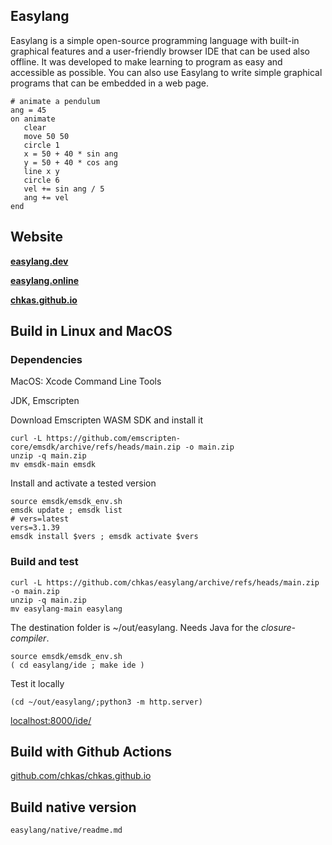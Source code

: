 ##  Easylang

Easylang is a simple open-source programming language with built-in graphical features and a user-friendly browser IDE that can be used also offline. It was developed to make learning to program as easy and accessible as possible. You can also use Easylang to write simple graphical programs that can be embedded in a web page.

~~~
# animate a pendulum
ang = 45
on animate
   clear
   move 50 50
   circle 1
   x = 50 + 40 * sin ang
   y = 50 + 40 * cos ang
   line x y
   circle 6
   vel += sin ang / 5
   ang += vel
end
~~~

## Website

**[easylang.dev](https://easylang.dev/)**

**[easylang.online](https://easylang.online/)**

**[chkas.github.io](https://chkas.github.io/)**

## Build in Linux and MacOS

### Dependencies

MacOS: Xcode Command Line Tools

JDK, Emscripten

Download Emscripten WASM SDK and install it

~~~
curl -L https://github.com/emscripten-core/emsdk/archive/refs/heads/main.zip -o main.zip
unzip -q main.zip
mv emsdk-main emsdk
~~~

Install and activate a tested version

~~~
source emsdk/emsdk_env.sh
emsdk update ; emsdk list
# vers=latest
vers=3.1.39
emsdk install $vers ; emsdk activate $vers
~~~

### Build and test

~~~
curl -L https://github.com/chkas/easylang/archive/refs/heads/main.zip -o main.zip
unzip -q main.zip
mv easylang-main easylang
~~~

The destination folder is ~/out/easylang. Needs Java for the *closure-compiler*.

~~~
source emsdk/emsdk_env.sh
( cd easylang/ide ; make ide )
~~~

Test it locally

~~~
(cd ~/out/easylang/;python3 -m http.server)
~~~

[localhost:8000/ide/](http://localhost:8000/ide/)

## Build with Github Actions

[github.com/chkas/chkas.github.io](https://github.com/chkas/chkas.github.io)

## Build native version

~~~
easylang/native/readme.md
~~~

